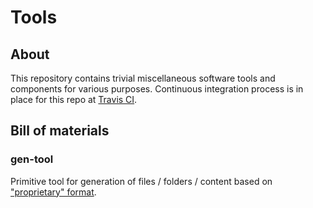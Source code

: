 # Tools

## About

This repository contains trivial miscellaneous software tools and components for various purposes. Continuous integration process is in place for this repo at [Travis CI](https://travis-ci.org/guligo/tools).

## Bill of materials

### gen-tool

Primitive tool for generation of files / folders / content based on ["proprietary" format](https://github.com/guligo/tools/blob/master/gen-tool/src/test/resources/test-gen-tool.gen).
